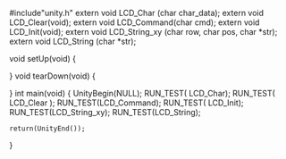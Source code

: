  #include"unity.h"
extern void  LCD_Char (char char_data);
extern void LCD_Clear(void);
extern void LCD_Command(char cmd);
extern void LCD_Init(void);
extern void LCD_String_xy (char row, char pos, char *str);
extern void LCD_String (char *str);

void setUp(void)
{

}
void tearDown(void)
{

}
int main(void)
{
    UnityBegin(NULL);
    RUN_TEST( LCD_Char);
    RUN_TEST( LCD_Clear );
    RUN_TEST(LCD_Command);
    RUN_TEST( LCD_Init);
    RUN_TEST(LCD_String_xy);
    RUN_TEST(LCD_String);
    
    return(UnityEnd());

}

